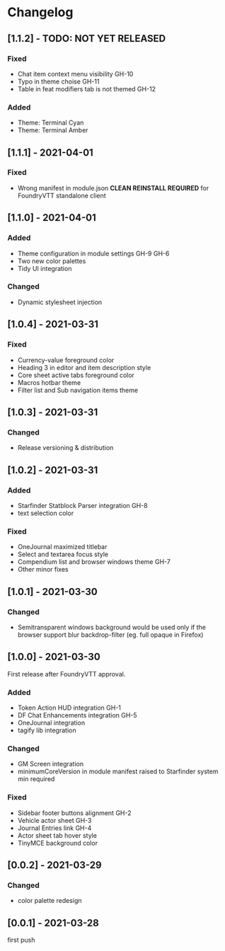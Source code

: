 # Changelog
## [1.1.2] - TODO: **NOT YET RELEASED**
### Fixed
- Chat item context menu visibility GH-10
- Typo in theme choise GH-11
- Table in feat modifiers tab is not themed GH-12
### Added
- Theme: Terminal Cyan
- Theme: Terminal Amber

## [1.1.1] - 2021-04-01
### Fixed
- Wrong manifest in module.json **CLEAN REINSTALL REQUIRED** for FoundryVTT standalone client

## [1.1.0] - 2021-04-01
### Added
- Theme configuration in module settings GH-9 GH-6
- Two new color palettes
- Tidy UI integration
### Changed
- Dynamic stylesheet injection

## [1.0.4] - 2021-03-31
### Fixed
- Currency-value foreground color
- Heading 3 in editor and item description style
- Core sheet active tabs foreground color
- Macros hotbar theme
- Filter list and Sub navigation items theme

## [1.0.3] - 2021-03-31
### Changed
- Release versioning & distribution

## [1.0.2] - 2021-03-31
### Added
- Starfinder Statblock Parser integration GH-8
- text selection color
### Fixed
- OneJournal maximized titlebar
- Select and textarea focus style
- Compendium list and browser windows theme GH-7
- Other minor fixes

## [1.0.1] - 2021-03-30
### Changed
- Semitransparent windows background would be used only if the browser support blur backdrop-filter (eg. full opaque in Firefox)

## [1.0.0] - 2021-03-30
First release after FoundryVTT approval.
### Added
- Token Action HUD integration GH-1
- DF Chat Enhancements integration GH-5
- OneJournal integration
- tagify lib integration
### Changed
- GM Screen integration
- minimumCoreVersion in module manifest raised to Starfinder system min required
### Fixed
- Sidebar footer buttons alignment GH-2
- Vehicle actor sheet GH-3
- Journal Entries link GH-4
- Actor sheet tab hover style
- TinyMCE background color

## [0.0.2] - 2021-03-29
### Changed
- color palette redesign

## [0.0.1]  - 2021-03-28
first push
